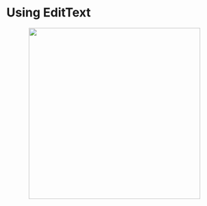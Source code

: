 # Using EditText

<p align="center">
    <img src="https://user-images.githubusercontent.com/56961917/190890017-a73fb460-116b-4fd9-8db5-9751fee883e5.png" width="400">
</p>